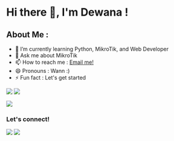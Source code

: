 # Hi there 👋, I'm Dewana !
## About Me :
- 🌱 I’m currently learning Python, MikroTik, and Web Developer </br>
- 💬 Ask me about MikroTik </br>
- 📫 How to reach me : <a href="mailto:dewanakretarta29@gmail.com">Email me!</a></br>
- 😄 Pronouns : Wann :) </br>
- ⚡ Fun fact : Let's get started </br>
<p>
    <img src="https://img.shields.io/badge/Text%20Editor-Visual%20Studio%20Code-blue?&logo=visual%20studio%20code&logoColor=blue" />
    <img src="https://gpvc.arturio.dev/dewanakl" />
</p>
<p>
    <img src="https://github-readme-stats.vercel.app/api?username=dewanakl" />
</p>

### Let's connect!
<p>
    <a href="https://facebook.com/dewana.kael" target="blank"><img src="https://img.shields.io/badge/@dewanakl-30302f?style=flat&logo=twitter" /></a>
    <a href="https://twitter.com/dewana_kl" target="blank"><img src="https://img.shields.io/badge/@dewanakl-30302f?style=flat&logo=twitter" /></a>
</p>
